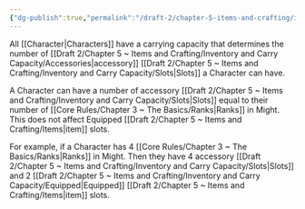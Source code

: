 ```yaml
---
{"dg-publish":true,"permalink":"/draft-2/chapter-5-items-and-crafting/inventory-and-carry-capacity/carrying-capacity/"}
---
```


All [[Character\|Characters]] have a carrying capacity that determines the number of [[Draft 2/Chapter 5 ~ Items and Crafting/Inventory and Carry Capacity/Accessories\|accessory]] [[Draft 2/Chapter 5 ~ Items and Crafting/Inventory and Carry Capacity/Slots\|Slots]] a Character can have.

A Character can have a number of accessory [[Draft 2/Chapter 5 ~ Items and Crafting/Inventory and Carry Capacity/Slots\|Slots]] equal to their number of [[Core Rules/Chapter 3 ~ The Basics/Ranks\|Ranks]] in Might. This does not affect Equipped [[Draft 2/Chapter 5 ~ Items and Crafting/Items\|item]] slots.

For example, if a Character has 4 [[Core Rules/Chapter 3 ~ The Basics/Ranks\|Ranks]] in Might. Then they have 4 accessory [[Draft 2/Chapter 5 ~ Items and Crafting/Inventory and Carry Capacity/Slots\|Slots]] and 2 [[Draft 2/Chapter 5 ~ Items and Crafting/Inventory and Carry Capacity/Equipped\|Equipped]] [[Draft 2/Chapter 5 ~ Items and Crafting/Items\|item]] slots.

